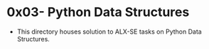 # 0x03- Python Data Structures

- This directory houses solution to ALX-SE tasks on Python Data Structures.

